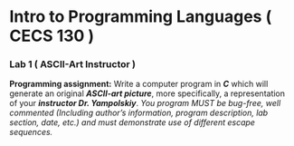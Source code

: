 # Intro to Programming Languages ( CECS 130 )

### Lab 1 ( ASCII-Art Instructor )
**Programming assignment:** Write a computer program in ***C*** which will generate an
original ***ASCII-art picture***, more specifically, a representation of your ***instructor Dr.
Yampolskiy***. *You program MUST be bug-free, well commented (Including author’s
information, program description, lab section, date, etc.) and must demonstrate use of
different escape sequences.*

